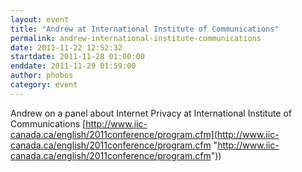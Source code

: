 ```yaml
---
layout: event
title: "Andrew at International Institute of Communications"
permalink: andrew-international-institute-communications
date: 2011-11-22 12:52:32
startdate: 2011-11-28 01:00:00
enddate: 2011-11-29 01:59:00
author: phobos
category: event
---
```


Andrew on a panel about Internet Privacy at International Institute of Communications [http://www.iic-canada.ca/english/2011conference/program.cfm](http://www.iic-canada.ca/english/2011conference/program.cfm "http://www.iic-canada.ca/english/2011conference/program.cfm"))
